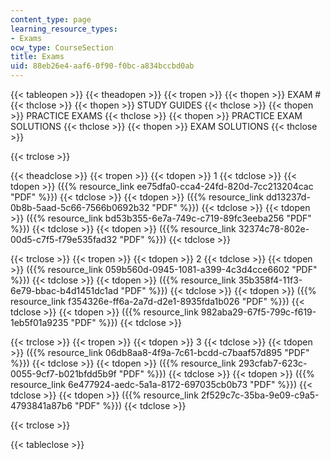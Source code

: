 ```yaml
---
content_type: page
learning_resource_types:
- Exams
ocw_type: CourseSection
title: Exams
uid: 88eb26e4-aaf6-0f90-f0bc-a834bccbd0ab
---
```


{{< tableopen >}}
{{< theadopen >}}
{{< tropen >}}
{{< thopen >}}
EXAM #
{{< thclose >}}
{{< thopen >}}
STUDY GUIDES
{{< thclose >}}
{{< thopen >}}
PRACTICE EXAMS
{{< thclose >}}
{{< thopen >}}
PRACTICE EXAM SOLUTIONS
{{< thclose >}}
{{< thopen >}}
EXAM SOLUTIONS
{{< thclose >}}

{{< trclose >}}

{{< theadclose >}}
{{< tropen >}}
{{< tdopen >}}
1
{{< tdclose >}}
{{< tdopen >}}
({{% resource_link ee75dfa0-cca4-24fd-820d-7cc213204cac "PDF" %}})
{{< tdclose >}}
{{< tdopen >}}
({{% resource_link dd13237d-0b8b-5aad-5c66-7566b0692b32 "PDF" %}})
{{< tdclose >}}
{{< tdopen >}}
({{% resource_link bd53b355-6e7a-749c-c719-89fc3eeba256 "PDF" %}})
{{< tdclose >}}
{{< tdopen >}}
({{% resource_link 32374c78-802e-00d5-c7f5-f79e535fad32 "PDF" %}})
{{< tdclose >}}

{{< trclose >}}
{{< tropen >}}
{{< tdopen >}}
2
{{< tdclose >}}
{{< tdopen >}}
({{% resource_link 059b560d-0945-1081-a399-4c3d4cce6602 "PDF" %}})
{{< tdclose >}}
{{< tdopen >}}
({{% resource_link 35b358f4-11f3-6e79-bbac-b4d1451dc1ad "PDF" %}})
{{< tdclose >}}
{{< tdopen >}}
({{% resource_link f354326e-ff6a-2a7d-d2e1-8935fda1b026 "PDF" %}})
{{< tdclose >}}
{{< tdopen >}}
({{% resource_link 982aba29-67f5-799c-f619-1eb5f01a9235 "PDF" %}})
{{< tdclose >}}

{{< trclose >}}
{{< tropen >}}
{{< tdopen >}}
3
{{< tdclose >}}
{{< tdopen >}}
({{% resource_link 06db8aa8-4f9a-7c61-bcdd-c7baaf57d895 "PDF" %}})
{{< tdclose >}}
{{< tdopen >}}
({{% resource_link 293cfab7-623c-0055-9cf7-b021bfdd5b9f "PDF" %}})
{{< tdclose >}}
{{< tdopen >}}
({{% resource_link 6e477924-aedc-5a1a-8172-697035cb0b73 "PDF" %}})
{{< tdclose >}}
{{< tdopen >}}
({{% resource_link 2f529c7c-35ba-9e09-c9a5-4793841a87b6 "PDF" %}})
{{< tdclose >}}

{{< trclose >}}

{{< tableclose >}}